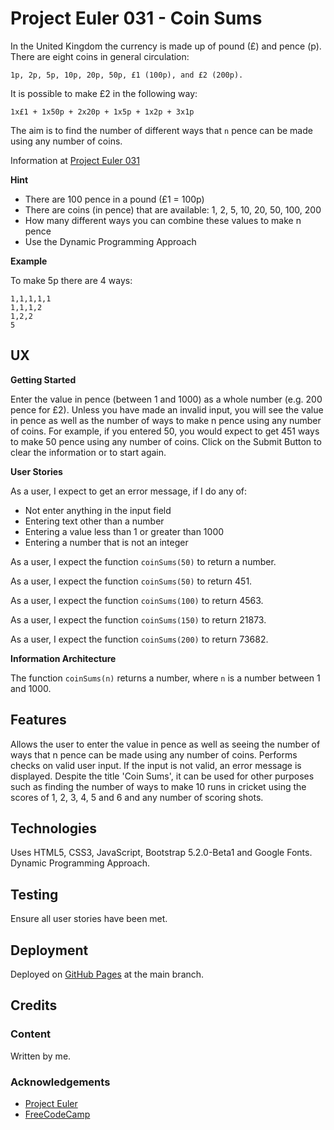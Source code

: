 # Project Euler 031 - Coin Sums

In the United Kingdom the currency is made up of pound (£) and pence (p).  There are eight coins in general circulation:

    1p, 2p, 5p, 10p, 20p, 50p, £1 (100p), and £2 (200p).

It is possible to make £2 in the following way:

    1x£1 + 1x50p + 2x20p + 1x5p + 1x2p + 3x1p

The aim is to find the number of different ways that `n` pence can be made using any number of coins.

Information at [Project Euler 031](https://projecteuler.net/problem=31)

**Hint**

- There are 100 pence in a pound (£1 = 100p)
- There are coins (in pence) that are available: 1, 2, 5, 10, 20, 50, 100, 200
- How many different ways you can combine these values to make n pence
- Use the Dynamic Programming Approach

**Example**

To make 5p there are 4 ways:

    1,1,1,1,1
    1,1,1,2
    1,2,2
    5

## UX

**Getting Started**

Enter the value in pence (between 1 and 1000) as a whole number (e.g. 200 pence for £2).  Unless you have made an invalid input, you will see the value in pence as well as the number of ways to make n pence using any number of coins.  For example, if you entered 50, you would expect to get 451 ways to make 50 pence using any number of coins.  Click on the Submit Button to clear the information or to start again.

**User Stories**

As a user, I expect to get an error message, if I do any of:

- Not enter anything in the input field
- Entering text other than a number
- Entering a value less than 1 or greater than 1000
- Entering a number that is not an integer

As a user, I expect the function `coinSums(50)` to return a number.

As a user, I expect the function `coinSums(50)` to return 451.

As a user, I expect the function `coinSums(100)` to return 4563.

As a user, I expect the function `coinSums(150)` to return 21873.

As a user, I expect the function `coinSums(200)` to return 73682.

**Information Architecture**

The function `coinSums(n)` returns a number, where `n` is a number between 1 and 1000.

## Features

Allows the user to enter the value in pence as well as seeing the number of ways that n pence can be made using any number of coins.  Performs checks on valid user input.  If the input is not valid, an error message is displayed.  Despite the title 'Coin Sums', it can be used for other purposes such as finding the number of ways to make 10 runs in cricket using the scores of 1, 2, 3, 4, 5 and 6 and any number of scoring shots.

## Technologies

Uses HTML5, CSS3, JavaScript, Bootstrap 5.2.0-Beta1 and Google Fonts.  Dynamic Programming Approach.

## Testing

Ensure all user stories have been met.

## Deployment

Deployed on [GitHub Pages](https://derektypist.github.io/project-euler-031) at the main branch.

## Credits

### Content

Written by me.

### Acknowledgements

- [Project Euler](https://projecteuler.net)
- [FreeCodeCamp](https://www.freecodecamp.org)
